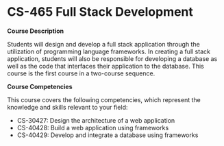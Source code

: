 # CS-465 Full Stack Development

**Course Description**

Students will design and develop a full stack application through the utilization of programming language frameworks. In creating a full stack application, students will also be responsible for developing a database as well as the code that interfaces their application to the database. This course is the first course in a two-course sequence.

**Course Competencies**

This course covers the following competencies, which represent the knowledge and skills relevant to your field:

* CS-30427: Design the architecture of a web application
* CS-40428: Build a web application using frameworks
* CS-40429: Develop and integrate a database using frameworks

